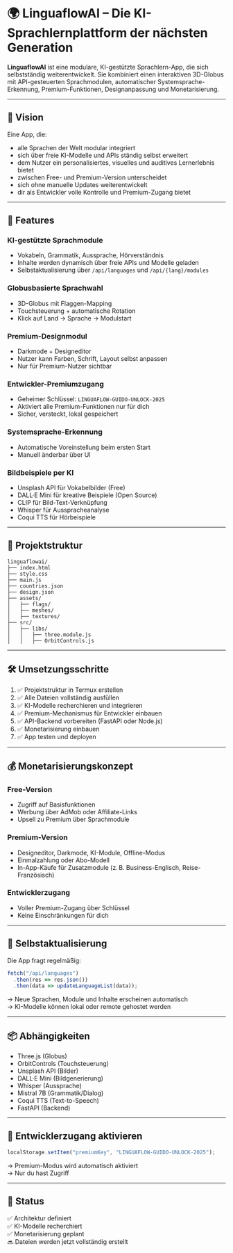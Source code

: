 # 🌍 LinguaflowAI – Die KI-Sprachlernplattform der nächsten Generation

**LinguaflowAI** ist eine modulare, KI-gestützte Sprachlern-App, die sich selbstständig weiterentwickelt. Sie kombiniert einen interaktiven 3D-Globus mit API-gesteuerten Sprachmodulen, automatischer Systemsprache-Erkennung, Premium-Funktionen, Designanpassung und Monetarisierung.

---

## 🧠 Vision

Eine App, die:

- alle Sprachen der Welt modular integriert  
- sich über freie KI-Modelle und APIs ständig selbst erweitert  
- dem Nutzer ein personalisiertes, visuelles und auditives Lernerlebnis bietet  
- zwischen Free- und Premium-Version unterscheidet  
- sich ohne manuelle Updates weiterentwickelt  
- dir als Entwickler volle Kontrolle und Premium-Zugang bietet

---

## 🚀 Features

### KI-gestützte Sprachmodule
- Vokabeln, Grammatik, Aussprache, Hörverständnis
- Inhalte werden dynamisch über freie APIs und Modelle geladen
- Selbstaktualisierung über `/api/languages` und `/api/{lang}/modules`

### Globusbasierte Sprachwahl
- 3D-Globus mit Flaggen-Mapping
- Touchsteuerung + automatische Rotation
- Klick auf Land → Sprache → Modulstart

### Premium-Designmodul
- Darkmode + Designeditor
- Nutzer kann Farben, Schrift, Layout selbst anpassen
- Nur für Premium-Nutzer sichtbar

### Entwickler-Premiumzugang
- Geheimer Schlüssel: `LINGUAFLOW-GUIDO-UNLOCK-2025`
- Aktiviert alle Premium-Funktionen nur für dich
- Sicher, versteckt, lokal gespeichert

### Systemsprache-Erkennung
- Automatische Voreinstellung beim ersten Start
- Manuell änderbar über UI

### Bildbeispiele per KI
- Unsplash API für Vokabelbilder (Free)
- DALL·E Mini für kreative Beispiele (Open Source)
- CLIP für Bild-Text-Verknüpfung
- Whisper für Ausspracheanalyse
- Coqui TTS für Hörbeispiele

---

## 📁 Projektstruktur

```
linguaflowai/
├── index.html
├── style.css
├── main.js
├── countries.json
├── design.json
├── assets/
│   ├── flags/
│   ├── meshes/
│   ├── textures/
├── src/
│   ├── libs/
│   │   ├── three.module.js
│   │   ├── OrbitControls.js
```

---

## 🛠️ Umsetzungsschritte

1. ✅ Projektstruktur in Termux erstellen  
2. ✅ Alle Dateien vollständig ausfüllen  
3. ✅ KI-Modelle recherchieren und integrieren  
4. ✅ Premium-Mechanismus für Entwickler einbauen  
5. ✅ API-Backend vorbereiten (FastAPI oder Node.js)  
6. ✅ Monetarisierung einbauen  
7. ✅ App testen und deployen

---

## 💰 Monetarisierungskonzept

### Free-Version
- Zugriff auf Basisfunktionen
- Werbung über AdMob oder Affiliate-Links
- Upsell zu Premium über Sprachmodule

### Premium-Version
- Designeditor, Darkmode, KI-Module, Offline-Modus
- Einmalzahlung oder Abo-Modell
- In-App-Käufe für Zusatzmodule (z. B. Business-Englisch, Reise-Französisch)

### Entwicklerzugang
- Voller Premium-Zugang über Schlüssel
- Keine Einschränkungen für dich

---

## 🔁 Selbstaktualisierung

Die App fragt regelmäßig:

```js
fetch("/api/languages")
  .then(res => res.json())
  .then(data => updateLanguageList(data));
```

→ Neue Sprachen, Module und Inhalte erscheinen automatisch  
→ KI-Modelle können lokal oder remote gehostet werden

---

## 📦 Abhängigkeiten

- Three.js (Globus)
- OrbitControls (Touchsteuerung)
- Unsplash API (Bilder)
- DALL·E Mini (Bildgenerierung)
- Whisper (Aussprache)
- Mistral 7B (Grammatik/Dialog)
- Coqui TTS (Text-to-Speech)
- FastAPI (Backend)

---

## 🔐 Entwicklerzugang aktivieren

```js
localStorage.setItem("premiumKey", "LINGUAFLOW-GUIDO-UNLOCK-2025");
```

→ Premium-Modus wird automatisch aktiviert  
→ Nur du hast Zugriff

---

## 📣 Status

✅ Architektur definiert  
✅ KI-Modelle recherchiert  
✅ Monetarisierung geplant  
🔜 Dateien werden jetzt vollständig erstellt
